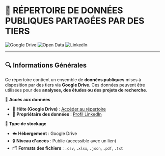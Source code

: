 # 📂 RÉPERTOIRE DE DONNÉES PUBLIQUES PARTAGÉES PAR DES TIERS  

![Google Drive](https://img.shields.io/badge/Storage-Google_Drive-blue?style=flat&logo=google-drive)
![Open Data](https://img.shields.io/badge/Open_Data-Public_Access-green?style=flat&logo=databricks) 
![LinkedIn](https://img.shields.io/badge/LinkedIn-Data_Owner-informational?style=flat&logo=linkedin&color=blue)

---

## 🔍 Informations Générales  

Ce répertoire contient un ensemble de **données publiques** mises à disposition par des tiers via **Google Drive**. Ces données peuvent être utilisées pour des **analyses, des études ou des projets de recherche**.  

📌 **Accès aux données**  
- 🔗 **Hôte (Google Drive)** : [Accéder au répertoire](https://drive.google.com/drive/folders/1CgN7DE3pNRNh_4BA_zrrMLqWz6KquwuD)  
- 🔗 **Propriétaire des données** : [Profil LinkedIn](https://www.linkedin.com/in/moad-hani-a13251189/)  

📌 **Type de stockage**  
- ☁️ **Hébergement** : Google Drive  
- 🔒 **Niveau d'accès** : Public (accessible avec un lien)  
- 🗂️ **Formats des fichiers** : `.csv`, `.xlsx`, `.json`, `.pdf`, `.txt`  
